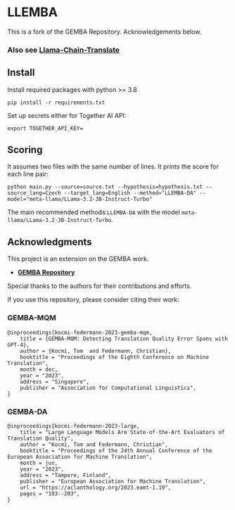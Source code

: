 # LLEMBA

This is a fork of the GEMBA Repository. Acknowledgements below.

### Also see [Llama-Chain-Translate](https://github.com/karimnihal/Llama-Chain-Translate)

## Install 

Install required packages with python >= 3.8 

```
pip install -r requirements.txt
```

Set up secrets either for Together AI API: 

```
export TOGETHER_API_KEY=
```

## Scoring

It assumes two files with the same number of lines. It prints the score for each line pair:

```
python main.py --source=source.txt --hypothesis=hypothesis.txt --source_lang=Czech --target_lang=English --method="LLEMBA-DA" --model="meta-llama/LLama-3.2-3B-Instruct-Turbo"
```

The main recommended methods:`LLEMBA-DA` with the model `meta-llama/LLama-3.2-3B-Instruct-Turbo`.


## Acknowledgments

This project is an extension on the GEMBA work.

- **[GEMBA Repository](https://github.com/MicrosoftTranslator/GEMBA/)** 

Special thanks to the authors for their contributions and efforts.

If you use this repository, please consider citing their work:

### GEMBA-MQM 

    @inproceedings{kocmi-federmann-2023-gemba-mqm,
        title = {GEMBA-MQM: Detecting Translation Quality Error Spans with GPT-4},
        author = {Kocmi, Tom  and Federmann, Christian},
        booktitle = "Proceedings of the Eighth Conference on Machine Translation",
        month = dec,
        year = "2023",
        address = "Singapore",
        publisher = "Association for Computational Linguistics",
    }

### GEMBA-DA

    @inproceedings{kocmi-federmann-2023-large,
        title = "Large Language Models Are State-of-the-Art Evaluators of Translation Quality",
        author = "Kocmi, Tom and Federmann, Christian",
        booktitle = "Proceedings of the 24th Annual Conference of the European Association for Machine Translation",
        month = jun,
        year = "2023",
        address = "Tampere, Finland",
        publisher = "European Association for Machine Translation",
        url = "https://aclanthology.org/2023.eamt-1.19",
        pages = "193--203",
    }
